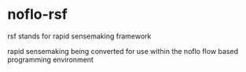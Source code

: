 # noflo-rsf

rsf stands for rapid sensemaking framework

rapid sensemaking being converted for use within the noflo flow based programming environment
